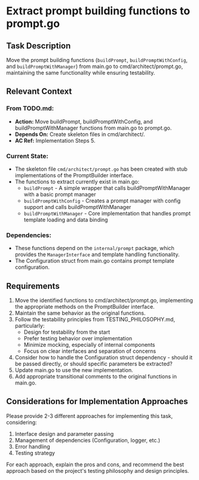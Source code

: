 # Extract prompt building functions to prompt.go

## Task Description
Move the prompt building functions (`buildPrompt`, `buildPromptWithConfig`, and `buildPromptWithManager`) from main.go to cmd/architect/prompt.go, maintaining the same functionality while ensuring testability.

## Relevant Context

### From TODO.md:
- **Action:** Move buildPrompt, buildPromptWithConfig, and buildPromptWithManager functions from main.go to prompt.go.
- **Depends On:** Create skeleton files in cmd/architect/.
- **AC Ref:** Implementation Steps 5.

### Current State:
- The skeleton file `cmd/architect/prompt.go` has been created with stub implementations of the PromptBuilder interface.
- The functions to extract currently exist in main.go:
  - `buildPrompt` - A simple wrapper that calls buildPromptWithManager with a basic prompt manager
  - `buildPromptWithConfig` - Creates a prompt manager with config support and calls buildPromptWithManager
  - `buildPromptWithManager` - Core implementation that handles prompt template loading and data binding

### Dependencies:
- These functions depend on the `internal/prompt` package, which provides the `ManagerInterface` and template handling functionality.
- The Configuration struct from main.go contains prompt template configuration.

## Requirements

1. Move the identified functions to cmd/architect/prompt.go, implementing the appropriate methods on the PromptBuilder interface.
2. Maintain the same behavior as the original functions.
3. Follow the testability principles from TESTING_PHILOSOPHY.md, particularly:
   - Design for testability from the start
   - Prefer testing behavior over implementation
   - Minimize mocking, especially of internal components
   - Focus on clear interfaces and separation of concerns
4. Consider how to handle the Configuration struct dependency - should it be passed directly, or should specific parameters be extracted?
5. Update main.go to use the new implementation.
6. Add appropriate transitional comments to the original functions in main.go.

## Considerations for Implementation Approaches

Please provide 2-3 different approaches for implementing this task, considering:

1. Interface design and parameter passing
2. Management of dependencies (Configuration, logger, etc.)
3. Error handling
4. Testing strategy

For each approach, explain the pros and cons, and recommend the best approach based on the project's testing philosophy and design principles.